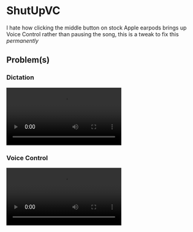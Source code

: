 # ShutUpVC

I hate how clicking the middle button on stock Apple earpods brings up Voice Control rather than pausing the song, this is a tweak to fix this *permanently*

## Problem(s)

### Dictation

![Dictation Demo](./Dictation.mp4)

### Voice Control

![VC Demo](./VoiceControl.mp4)
